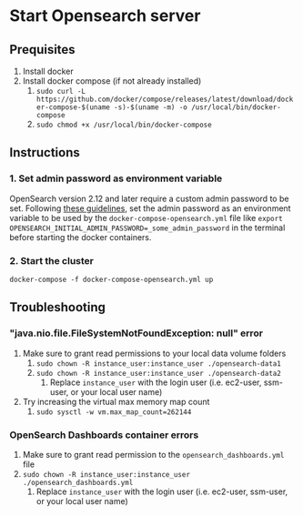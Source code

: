 # Start Opensearch server

## Prequisites
1. Install docker
1. Install docker compose (if not already installed)
   1. `sudo curl -L https://github.com/docker/compose/releases/latest/download/docker-compose-$(uname -s)-$(uname -m) -o /usr/local/bin/docker-compose`
   2. `sudo chmod +x /usr/local/bin/docker-compose`

## Instructions
### 1. Set admin password as environment variable
OpenSearch version 2.12 and later require a custom admin password to be set. Following [these guidelines](https://opensearch.org/docs/latest/security/configuration/demo-configuration/#setting-up-a-custom-admin-password), set the admin password as an environment variable to be used by the `docker-compose-opensearch.yml` file like `export OPENSEARCH_INITIAL_ADMIN_PASSWORD=_some_admin_password` in the terminal before starting the docker containers.

### 2. Start the cluster
`docker-compose -f docker-compose-opensearch.yml up`

## Troubleshooting
### "java.nio.file.FileSystemNotFoundException: null" error
1. Make sure to grant read permissions to your local data volume folders
   1. `sudo chown -R instance_user:instance_user ./opensearch-data1`
   2. `sudo chown -R instance_user:instance_user ./opensearch-data2`
      1. Replace `instance_user` with the login user (i.e. ec2-user, ssm-user, or your local user name)
2. Try increasing the virtual max memory map count
   1. `sudo sysctl -w vm.max_map_count=262144`
### OpenSearch Dashboards container errors
1. Make sure to grant read permission to the `opensearch_dashboards.yml` file
  1. `sudo chown -R instance_user:instance_user ./opensearch_dashboards.yml`
     1. Replace `instance_user` with the login user (i.e. ec2-user, ssm-user, or your local user name)
